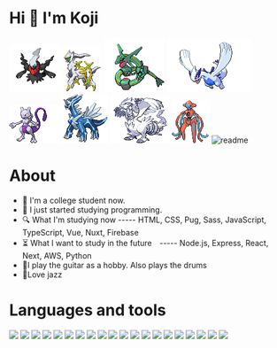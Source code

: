 # Hi :wave: I'm Koji 
![darkrai](https://raw.githubusercontent.com/PokeAPI/sprites/master/sprites/pokemon/versions/generation-v/black-white/animated/491.gif)
![darkrai](https://raw.githubusercontent.com/PokeAPI/sprites/master/sprites/pokemon/versions/generation-v/black-white/animated/493.gif)
![darkrai](https://raw.githubusercontent.com/PokeAPI/sprites/master/sprites/pokemon/versions/generation-v/black-white/animated/384.gif)
![darkrai](https://raw.githubusercontent.com/PokeAPI/sprites/master/sprites/pokemon/versions/generation-v/black-white/animated/249.gif)
![darkrai](https://raw.githubusercontent.com/PokeAPI/sprites/master/sprites/pokemon/versions/generation-v/black-white/animated/150.gif)
![darkrai](https://raw.githubusercontent.com/PokeAPI/sprites/master/sprites/pokemon/versions/generation-v/black-white/animated/483.gif)
![darkrai](https://raw.githubusercontent.com/PokeAPI/sprites/master/sprites/pokemon/versions/generation-v/black-white/animated/643.gif)
![darkrai](https://raw.githubusercontent.com/PokeAPI/sprites/master/sprites/pokemon/versions/generation-v/black-white/animated/386.gif)
![readme](https://user-images.githubusercontent.com/71201308/99968993-3844fe00-2ddd-11eb-90c0-972f25ad58ce.png)
# About 
-  :pencil: I'm a college student now.
-  :muscle: I just started studying programming.
-  :mag: What I'm studying now ----- HTML, CSS, Pug, Sass, JavaScript, TypeScript, Vue, Nuxt, Firebase
- :hourglass_flowing_sand: What I want to study in the future　----- Node.js, Express, React, Next, AWS, Python
- :guitar:I play the guitar as a hobby. Also plays the drums
-  :saxophone:Love jazz
# Languages and tools
<img src="https://cdn.svgporn.com/logos/html-5.svg" width="40px"> <img src="https://cdn.svgporn.com/logos/css-3.svg" width="40px"> <img src="https://cdn.svgporn.com/logos/sass.svg" width="50px"> <img src="https://cdn.svgporn.com/logos/pug.svg" width="50px"> <img src="https://cdn.svgporn.com/logos/javascript.svg" width="50px"> <img src="https://cdn.svgporn.com/logos/typescript-icon.svg" width="50px"> <img src="https://cdn.svgporn.com/logos/vue.svg" width="50px"> <img src="https://cdn.svgporn.com/logos/vuetifyjs.svg" width="40px"> <img src="https://cdn.svgporn.com/logos/nuxt-icon.svg" width="50px"> <img src="https://cdn.svgporn.com/logos/npm.svg" width="50px"> <img src="https://cdn.svgporn.com/logos/yarn.svg" width="50px"> <img src="https://cdn.svgporn.com/logos/python.svg" width="50px"> <img src="https://cdn.svgporn.com/logos/django.svg" width="40px"> <img src="https://cdn.svgporn.com/logos/firebase.svg" width="40px"> <img src="https://cdn.svgporn.com/logos/git-icon.svg" width="50px"> <img src="https://cdn.svgporn.com/logos/github-icon.svg" width="50px"> <img src="https://cdn.svgporn.com/logos/gitlab.svg" width="50px"> <img src="https://cdn.svgporn.com/logos/visual-studio-code.svg" width="50px"> <img src="https://cdn.svgporn.com/logos/eslint.svg" width="50px"> <img src="https://cdn.svgporn.com/logos/prettier.svg" width="50px">
